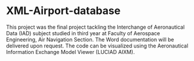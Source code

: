 # XML-Airport-database
   This project was the final project tackling the Interchange of Aeronautical Data (IAD) subject studied in third year at Faculty of Aerospace Engineering, Air Navigation Section. The Word documentation will be delivered upon request.
   The code can be visualized using the Aeronautical Information Exchange Model Viewer (LUCIAD AIXM).
